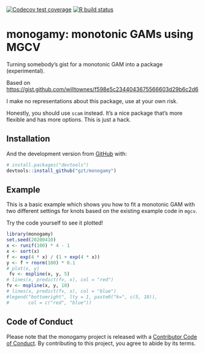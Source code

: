 
<!-- README.md is generated from README.Rmd. Please edit that file -->

<!-- badges: start -->

[![Codecov test
coverage](https://codecov.io/gh/gzt/monogamy/branch/master/graph/badge.svg)](https://codecov.io/gh/gzt/monogamy?branch=master)
[![R build
status](https://github.com/gzt/monogamy/workflows/R-CMD-check/badge.svg)](https://github.com/gzt/monogamy/actions)
<!-- badges: end -->

# monogamy: monotonic GAMs using MGCV

Turning somebody’s gist for a monotonic GAM into a package
(experimental).

Based on
<https://gist.github.com/willtownes/f598e5c2344043675566603d29b6c2d6>

I make no representations about this package, use at your own risk.

Honestly, you should use `scam` instead. It’s a nice package that’s more
flexible and has more options. This is just a hack.

## Installation

And the development version from [GitHub](https://github.com/) with:

``` r
# install.packages("devtools")
devtools::install_github("gzt/monogamy")
```

## Example

This is a basic example which shows you how to fit a monotonic GAM with
two different settings for knots based on the existing example code in
`mgcv`.

Try the code yourself to see it plotted\!

``` r
library(monogamy)
set.seed(20200410)
x <- runif(100) * 4 - 1
x <- sort(x)
f <- exp(4 * x) / (1 + exp(4 * x))
y <- f + rnorm(100) * 0.1
# plot(x, y)
 fv <- mspline(x, y, 5)
# lines(x, predict(fv, x), col = "red")
fv <- mspline(x, y, 10)
# lines(x, predict(fv, x), col = "blue")
#legend("bottomright", lty = 1, paste0("k=", c(5, 10)),
#       col = c("red", "blue"))
```

## Code of Conduct

Please note that the monogamy project is released with a [Contributor
Code of
Conduct](https://contributor-covenant.org/version/2/0/CODE_OF_CONDUCT.html).
By contributing to this project, you agree to abide by its terms.
